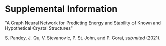 # Supplemental Information

"A Graph Neural Network for Predicting Energy and Stability of Known and Hypothetical Crystal Structures"

S. Pandey, J. Qu, V. Stevanovic, P. St. John, and P. Gorai, *submited* (2021).
